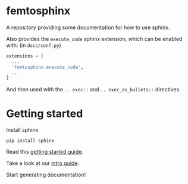 # femtosphinx
A repository providing some documentation for how to use sphinx.

Also provides the `execute_code` sphinx extension, which can be enabled with: (in `docs/conf.py`)

```python
extensions = [
  ...
  'femtosphinx.execute_code',
  ...
]
```

And then used with the `.. exec::` and `.. exec_as_bullets::` directives.

# Getting started

Install sphinx
```
pip install sphinx
```

Read this [getting started guide](https://www.sphinx-doc.org/en/master/usage/quickstart.html).

Take a look at our [intro guide](https://github.com/femtosense/femtosphinx/blob/main/docs/api.rst).

Start generating documentation!

